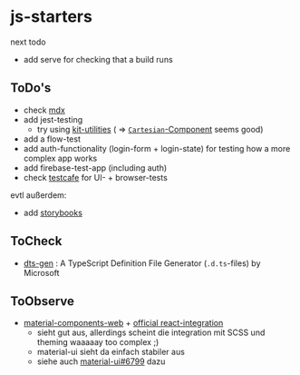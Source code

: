 # js-starters

next todo
* add serve for checking that a build runs

## ToDo's
* check [mdx](https://github.com/mdx-js/mdx/releases)
* add jest-testing
    * try using [kit-utilities](https://github.com/c8r/kit) ( => [`Cartesian`-Component](https://github.com/c8r/kit#cartesian) seems good)
* add a flow-test
* add auth-functionality (login-form + login-state) for testing how a more complex app works
* add firebase-test-app (including auth)
* check [testcafe](https://github.com/DevExpress/testcafe) for UI- + browser-tests

evtl außerdem:
* add [storybooks](https://github.com/storybooks/storybook)

## ToCheck
* [dts-gen](https://github.com/Microsoft/dts-gen) : A TypeScript Definition File Generator (`.d.ts`-files) by Microsoft

## ToObserve
* [material-components-web](https://github.com/material-components/material-components-web) + [official react-integration](https://github.com/material-components/material-components-web-react)
    * sieht gut aus, allerdings scheint die integration mit SCSS und theming waaaaay too complex ;)
    * material-ui sieht da einfach stabiler aus
    * siehe auch [material-ui#6799](https://github.com/mui-org/material-ui/issues/6799) dazu


